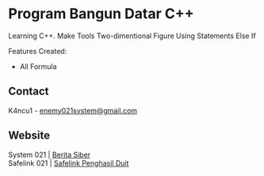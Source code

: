 # Program Bangun Datar C++

 Learning C++. Make Tools Two-dimentional Figure Using Statements Else If

Features Created: 
- All Formula

## Contact

K4ncu1 - enemy021system@gmail.com

## Website

System 021 | <a href="https://www.system021.my.id">Berita Siber</a>
<br>
Safelink 021 | <a href="https://www.system021.my.id">Safelink Penghasil Duit</a>
